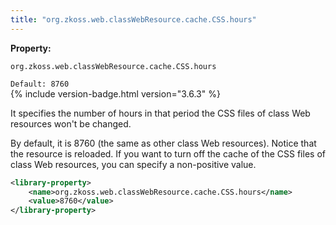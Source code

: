 ```yaml
---
title: "org.zkoss.web.classWebResource.cache.CSS.hours"
---
```


**Property:**

`org.zkoss.web.classWebResource.cache.CSS.hours`

`Default: 8760`  
{% include version-badge.html version="3.6.3" %}

It specifies the number of hours in that period the CSS files of class
Web resources won't be changed.

By default, it is 8760 (the same as other class Web resources). Notice
that the resource is reloaded. If you want to turn off the cache of the
CSS files of class Web resources, you can specify a non-positive value.

```xml
<library-property>
    <name>org.zkoss.web.classWebResource.cache.CSS.hours</name>
    <value>8760</value>
</library-property>
```
